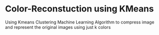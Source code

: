 # Color-Reconstuction using KMeans
Using Kmeans Clustering Machine Learning Algorithm to compress image and represent the original images using just k colors 

